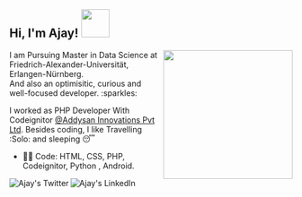 <h2> Hi, I'm Ajay! <img src="https://media.giphy.com/media/l0Iyn34fotpL8K9wI/giphy.gif" width="50"></h2>
<img align='right' src="https://media.giphy.com/media/3GYmecuz4ncOc/giphy.gif" width="230">
I am Pursuing Master in Data Science at Friedrich-Alexander-Universität, Erlangen-Nürnberg.<br>
And also an optimisitic, curious and well-focused developer. :sparkles: <br>

I worked as PHP Developer With Codeignitor [@Addysan Innovations Pvt Ltd](https://www.addysan.com/).
Besides coding, I like Travelling :Solo: and sleeping :sleeping:
- :man_technologist: Code: HTML, CSS, PHP, Codeignitor, Python , Android.
 <a href="https://twitter.com/">
  <img align="left" alt="Ajay's Twitter" src="https://img.icons8.com/bubbles/50/000000/twitter.png"/>
</a>
<a href="https://www.linkedin.com/in/ajay-sah-864121168/">
  <img align="left" alt="Ajay's LinkedIn" src="https://img.icons8.com/bubbles/50/000000/linkedin.png""/>
</a>
